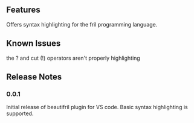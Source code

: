 ## Features

Offers syntax highlighting for the fril programming language.

## Known Issues

the ? and cut (!) operators aren't properly highlighting

## Release Notes

### 0.0.1

Initial release of beautifril plugin for VS code. Basic syntax highlighting is supported.

